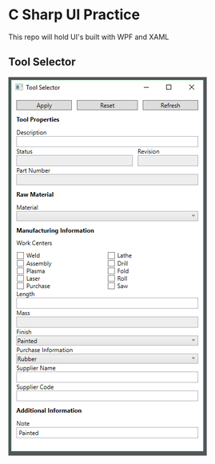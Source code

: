 ﻿# C Sharp UI Practice  
This repo will hold UI's built with WPF and XAML  

## Tool Selector  
![Image of Tool Selector](img/tool-selector-ui.png)
